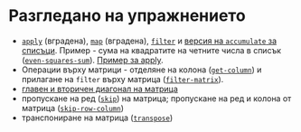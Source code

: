 Разгледано на упражнението
==========================
- [`apply`](http://www.schemers.org/Documents/Standards/R5RS/HTML/r5rs-Z-H-9.html#%_idx_556) (вградена), [`map`](http://www.schemers.org/Documents/Standards/R5RS/HTML/r5rs-Z-H-9.html#%_idx_558) (вградена), [`filter`](02filter.scm) и [версия на `accumulate` за списъци](03accumulate.scm). Пример - сума на квадратите на четните числа в списък ([`even-squares-sum`](04even-squares-sum.scm)). [Пример за apply](05apply-examples.scm).
- Операции върху матрици - отделяне на колона ([`get-column`](06get-column.scm)) и прилагане на `filter` върху матрица ([`filter-matrix`](07filter-matrix.scm)).
- [главен и вторичен диагонал на матрица](08diagonal.scm)
- пропускане на ред ([`skip`](09skip-row.scm)) на матрица; пропускане на ред и колона от матрица ([`skip-row-column`](10skip-row-column.scm))
- транспониране на матрица ([`transpose`](11transpose.scm))
